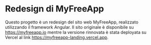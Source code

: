 # Redesign di MyFreeApp

Questo progetto è un redesign del sito web MyFreeApp, realizzato utilizzando il framework Angular. Il sito originale è disponibile su https://myfreeapp.io mentre la versione rinnovata è stata deployata su Vercel al link https://myfreeapp-landing.vercel.app.
